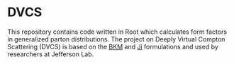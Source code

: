 # DVCS
This repository contains code written in Root which calculates form factors in generalized parton distributions. The project on Deeply Virtual Compton Scattering (DVCS) is based on the [BKM]() and [Ji]() formulations and used by researchers at Jefferson Lab.
